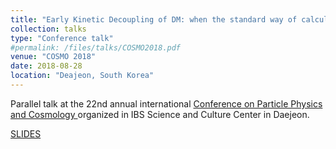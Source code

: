 ```yaml
---
title: "Early Kinetic Decoupling of DM: when the standard way of calculating the thermal relic density fails"
collection: talks
type: "Conference talk"
#permalink: /files/talks/COSMO2018.pdf
venue: "COSMO 2018"
date: 2018-08-28
location: "Deajeon, South Korea"
---
```


Parallel talk at the 22nd annual international [Conference on Particle Physics and Cosmology ](https://indico.ibs.re.kr/event/223/) organized in IBS Science and Culture Center in Daejeon.

[SLIDES](http://ahryczuk.github.io/files/talks/COSMO2018.pdf)

